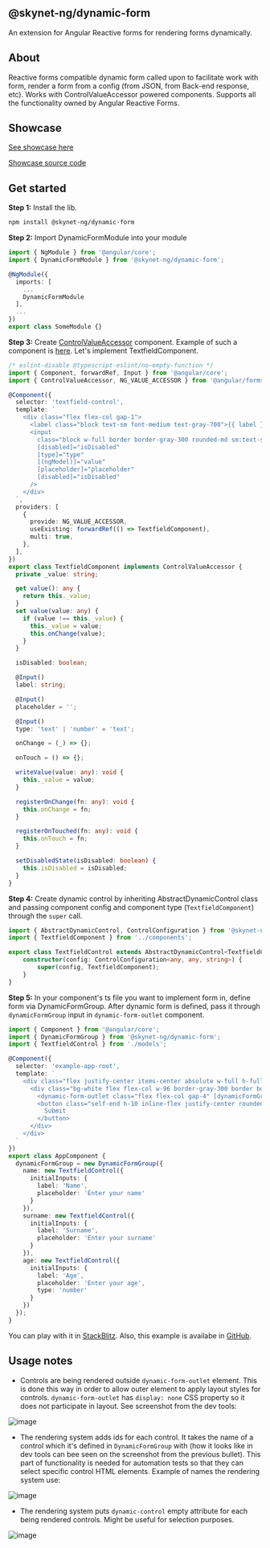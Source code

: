 ## @skynet-ng/dynamic-form
An extension for Angular Reactive forms for rendering forms dynamically.

## About
Reactive forms compatible dynamic form called upon to facilitate work with form, render a form from a config (from JSON, from Back-end response, etc).
Works with ControlValueAccessor powered components. Supports all the functionality owned by Angular Reactive Forms.

## Showcase
[See showcase here](https://dynamic-form-showcase.firebaseapp.com)

[Showcase source code](https://github.com/skynetigor/angular-dynamic-form/tree/develop/apps/showcase/src/app/modules)

## Get started
**Step 1:**
Install the lib.
```sh
npm install @skynet-ng/dynamic-form
```

**Step 2:**
Import DynamicFormModule into your module

```ts
import { NgModule } from '@angular/core';
import { DynamicFormModule } from '@skynet-ng/dynamic-form';

@NgModule({
  imports: [
    ...
    DynamicFormModule
  ],
  ...
})
export class SomeModule {}
```

**Step 3:**
Create [ControlValueAccessor](https://angular.io/api/forms/ControlValueAccessor) component. Example of such a component is [here](https://www.digitalocean.com/community/tutorials/angular-custom-form-control).
Let's implement TextfieldComponent.

```ts
/* eslint-disable @typescript-eslint/no-empty-function */
import { Component, forwardRef, Input } from '@angular/core';
import { ControlValueAccessor, NG_VALUE_ACCESSOR } from '@angular/forms';

@Component({
  selector: 'textfield-control',
  template: `
    <div class="flex flex-col gap-1">
      <label class="block text-sm font-medium text-gray-700">{{ label }}</label>
      <input
        class="block w-full border border-gray-300 rounded-md sm:text-sm shadow-sm outline-indigo-500 p-3"
        [disabled]="isDisabled"
        [type]="type"
        [(ngModel)]="value"
        [placeholder]="placeholder"
        [disabled]="isDisabled"
      />
    </div>
  `,
  providers: [
    {
      provide: NG_VALUE_ACCESSOR,
      useExisting: forwardRef(() => TextfieldComponent),
      multi: true,
    },
  ],
})
export class TextfieldComponent implements ControlValueAccessor {
  private _value: string;

  get value(): any {
    return this._value;
  }
  set value(value: any) {
    if (value !== this._value) {
      this._value = value;
      this.onChange(value);
    }
  }

  isDisabled: boolean;

  @Input()
  label: string;

  @Input()
  placeholder = '';

  @Input()
  type: 'text' | 'number' = 'text';

  onChange = (_) => {};

  onTouch = () => {};

  writeValue(value: any): void {
    this._value = value;
  }

  registerOnChange(fn: any): void {
    this.onChange = fn;
  }

  registerOnTouched(fn: any): void {
    this.onTouch = fn;
  }

  setDisabledState(isDisabled: boolean) {
    this.isDisabled = isDisabled;
  }
}
```

**Step 4:**
Create dynamic control by inheriting AbstractDynamicControl class and passing component config and component type (`TextfieldComponent`) through the `super` call.

```ts
import { AbstractDynamicControl, ControlConfiguration } from '@skynet-ng/dynamic-form';
import { TextfieldComponent } from '../components';

export class TextfieldControl extends AbstractDynamicControl<TextfieldComponent> {
    constructor(config: ControlConfiguration<any, any, string>) {
        super(config, TextfieldComponent);
    }
}
```

**Step 5:**
In your component's ts file you want to implement form in, define form via DynamicFormGroup. After dynamic form is defined, pass it through `dynamicFormGroup` input in `dynamic-form-outlet` component. 

```ts
import { Component } from '@angular/core';
import { DynamicFormGroup } from '@skynet-ng/dynamic-form';
import { TextfieldControl } from './models';

@Component({
  selector: 'example-app-root',
  template: `
    <div class="flex justify-center items-center absolute w-full h-full bg-gray-200">
      <div class="bg-white flex flex-col w-96 border-gray-300 border border-solid p-5 rounded-md gap-4">
        <dynamic-form-outlet class="flex flex-col gap-4" [dynamicFormGroup]="dynamicFormGroup"></dynamic-form-outlet>
        <button class="self-end h-10 inline-flex justify-center rounded-md border border-transparent bg-indigo-600 py-2 px-4 text-sm font-medium text-white shadow-sm hover:bg-indigo-700">
          Submit
        </button>
      </div>
    </div>
  `
})
export class AppComponent {
  dynamicFormGroup = new DynamicFormGroup({
    name: new TextfieldControl({
      initialInputs: {
        label: 'Name',
        placeholder: 'Enter your name'
      }
    }),
    surname: new TextfieldControl({
      initialInputs: {
        label: 'Surname',
        placeholder: 'Enter your surname'
      }
    }),
    age: new TextfieldControl({
      initialInputs: {
        label: 'Age',
        placeholder: 'Enter your age',
        type: 'number'
      }
    })
  });
}
```

You can play with it in [StackBlitz](https://stackblitz.com/edit/skynet-ng-dynamic-form-example-jarsjn?file=src/app/app.component.scss). Also, this example is availabe in [GitHub](https://github.com/skynetigor/angular-dynamic-form/tree/develop/apps/example/src/app).

## Usage notes
- Controls are being rendered outside `dynamic-form-outlet` element. This is done this way in order to allow outer element to apply layout styles for controls. `dynamic-form-outlet` has `display: none` CSS property so it does not participate in layout. See screenshot from the dev tools:

![image](https://user-images.githubusercontent.com/20903171/195823124-3b81bc27-a056-4288-86e1-7f5b3f5e8fe0.png)

- The rendering system adds ids for each control. It takes the name of a control which it's defined in `DynamicFormGroup` with (how it looks like in dev tools can bee seen on the screenshot from the previous bullet). This part of functionality is needed for automation tests so that they can select specific control HTML elements. Example of names the rendering system use:

![image](https://user-images.githubusercontent.com/20903171/195823533-7b779b8a-ee97-4d33-bfad-b736fcb1561b.png)

- The rendering system puts `dynamic-control` empty attribute for each being rendered controls. Might be useful for selection purposes.

![image](https://user-images.githubusercontent.com/20903171/195820666-80d3ef64-3975-4b90-891a-880171cc0a23.png)





